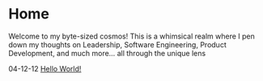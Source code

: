 # Home

Welcome to my byte-sized cosmos! This is a whimsical realm where I pen down my thoughts on Leadership, Software Engineering, Product Development, and much more… all through the unique lens

04-12-12 [Hello World!](blog/posts/01.md)


